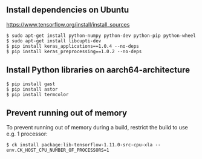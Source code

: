 ## Install dependencies on Ubuntu

https://www.tensorflow.org/install/install_sources

```
$ sudo apt-get install python-numpy python-dev python-pip python-wheel
$ sudo apt-get install libcupti-dev
$ pip install keras_applications==1.0.4 --no-deps
$ pip install keras_preprocessing==1.0.2 --no-deps
```

## Install Python libraries on aarch64-architecture
```
$ pip install gast
$ pip install astor
$ pip install termcolor
```

## Prevent running out of memory

To prevent running out of memory during a build, restrict the build to use
e.g. 1 processor:

```
$ ck install package:lib-tensorflow-1.11.0-src-cpu-xla --env.CK_HOST_CPU_NUMBER_OF_PROCESSORS=1
```
